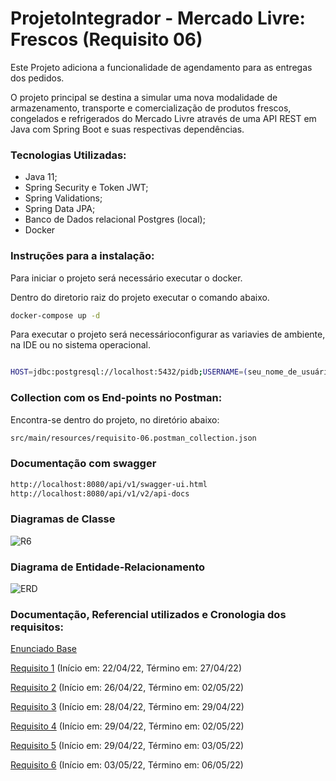 # ProjetoIntegrador - Mercado Livre: Frescos (Requisito 06)

Este Projeto adiciona a funcionalidade de agendamento para as entregas dos pedidos.

O projeto principal se destina a simular uma nova modalidade de armazenamento, transporte e comercialização de produtos frescos, congelados e refrigerados do Mercado Livre através de uma API REST em Java com Spring Boot e suas respectivas dependências.

### Tecnologias Utilizadas:
- Java 11;
- Spring Security e Token JWT;
- Spring Validations;
- Spring Data JPA;
- Banco de Dados relacional Postgres (local);
- Docker 
### Instruções para a instalação:

Para iniciar o projeto será necessário executar o docker.

Dentro do diretorio raiz do projeto executar o comando abaixo.

```sh
docker-compose up -d 
```
Para executar o projeto será necessárioconfigurar as variavies de ambiente, na IDE ou no sistema operacional.
```sh

HOST=jdbc:postgresql://localhost:5432/pidb;USERNAME=(seu_nome_de_usuário);PASSWORD=(sua_senha_definida)
```

### Collection com os End-points no Postman:

Encontra-se dentro do projeto, no diretório abaixo:

```sh
src/main/resources/requisito-06.postman_collection.json
```

### Documentação com swagger
```sh
http://localhost:8080/api/v1/swagger-ui.html
http://localhost:8080/api/v1/v2/api-docs
```
### Diagramas de Classe

![R6](https://user-images.githubusercontent.com/83099706/167030128-886b0e84-b345-493b-a321-8947df9999f4.png)
### Diagrama de Entidade-Relacionamento
![ERD](https://user-images.githubusercontent.com/83099706/167040065-661b4606-9f93-4af0-a5df-aeafc17058b0.png)

### Documentação, Referencial utilizados e Cronologia dos requisitos:

[Enunciado Base](https://drive.google.com/file/d/1bBOM49bxqRR7apxP3sgV7_LRiTq9xQD2/view)

[Requisito 1](https://drive.google.com/file/d/1rbT3upYAwN-CrOVtze0M2Fq7Cobuj7FD/view) (Início em: 22/04/22, Término em: 27/04/22)

[Requisito 2](https://drive.google.com/file/d/1M66St3F6TwWJ6WG_s1in75_bMyeKb8PM/view) (Início em: 26/04/22, Término em: 02/05/22)

[Requisito 3](https://drive.google.com/file/d/1GnTl6sHhdvyKjR0oz0nXlyvzH-oW_2Jv/view) (Início em: 28/04/22, Término em: 29/04/22)

[Requisito 4](https://drive.google.com/file/d/1kNZLztafr2tXuDU24W9xwUu09va2kMP0/view) (Início em: 29/04/22, Término em: 02/05/22)

[Requisito 5](https://drive.google.com/file/d/1yiEzdwI87K7AO9bgPffHbb0DPjVKM-oP/view) (Início em: 29/04/22, Término em: 03/05/22)

[Requisito 6](https://drive.google.com/file/d/1zlRtIPjK4r0WdrzFs7LIVA_8Q5HyDgXz/view) (Início em: 03/05/22, Término em: 06/05/22)
